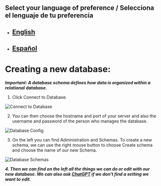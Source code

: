 ## Select your language of preference / Selecciona el lenguaje de tu preferencia

- ## [English](https://github.com/Jbarseg/Learning-Java-JDBC-and-MySQL/blob/master/index/english/README-CREATING-A-NEW-DATABASE.en.md)

- ## [Español](https://github.com/Jbarseg/Learning-Java-JDBC-and-MySQL/blob/master/index/espa%C3%B1ol/README-CREATING-A-NEW-DATABASE.es.md)

# Creating a new database:

**_Important: A database schema defines how data is organized within a relational database._**

1. Click Connect to Database.

![Connect to Database](https://www.mysqltutorial.org/wp-content/uploads/2019/09/connect-to-mysql-mysql-workbench-step-1.png)

2. You can then choose the hostname and port of your server and also the username and password of the person who manages the database.

![Database Config](https://learn.microsoft.com/en-us/azure/mysql/single-server/media/connect-workbench/2-setup-new-connection.png)

3. On the left you can find Administration and Schemas. To create a new schema, we can use the right mouse button to choose Create schema and choose the name of our new Schema.

![Database Schemas](https://itknowledgeexchange.techtarget.com/coffee-talk/files/2020/06/create-mysql-schema.png)

**_4. Then we can find on the left all the things we can do or edit with our new database. We can also ask [ChatGPT](https://chat.openai.com/chat) if we don't find a setting we want to edit._**